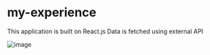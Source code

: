 # my-experience

This application is built on React.js
Data is fetched using external API

![image](https://user-images.githubusercontent.com/107784718/183248110-657de6b2-76e0-49cf-99c7-545ca6ad3127.png)
